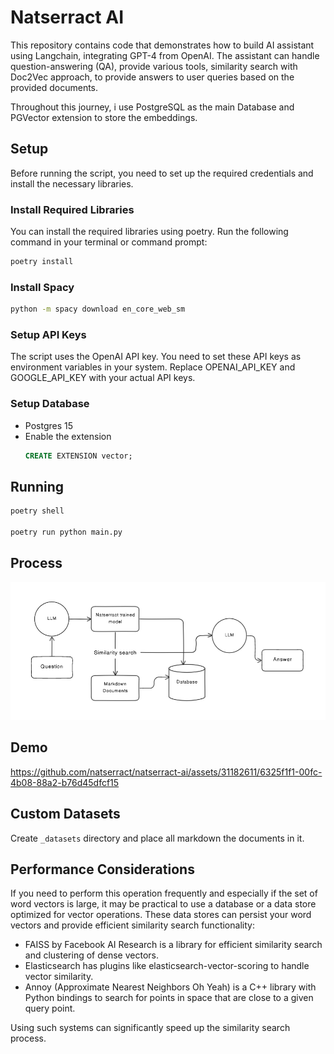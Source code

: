 # Natserract AI
This repository contains code that demonstrates how to build AI assistant using Langchain, integrating GPT-4 from OpenAI. The assistant can handle question-answering (QA), provide various tools, similarity search with Doc2Vec approach, to provide answers to user queries based on the provided documents.

Throughout this journey, i use PostgreSQL as the main Database and PGVector extension to store the embeddings.

## Setup
Before running the script, you need to set up the required credentials and install the necessary libraries.

### Install Required Libraries
You can install the required libraries using poetry. Run the following command in your terminal or command prompt:
```sh
poetry install
```

### Install Spacy
```sh
python -m spacy download en_core_web_sm
```

### Setup API Keys
The script uses the OpenAI API key. You need to set these API keys as environment variables in your system. Replace OPENAI_API_KEY and GOOGLE_API_KEY with your actual API keys.

### Setup Database
- Postgres 15
- Enable the extension
  ```sql 
  CREATE EXTENSION vector;
  ```

## Running
```sh
poetry shell

poetry run python main.py
```

## Process
![](process.png)

## Demo
https://github.com/natserract/natserract-ai/assets/31182611/6325f1f1-00fc-4b08-88a2-b76d45dfcf15

## Custom Datasets
Create `_datasets` directory and place all markdown the documents in it.

## Performance Considerations

If you need to perform this operation frequently and especially if the set of word vectors is large, it may be practical to use a database or a data store optimized for vector operations. These data stores can persist your word vectors and provide efficient similarity search functionality:

- FAISS by Facebook AI Research is a library for efficient similarity search and clustering of dense vectors.
- Elasticsearch has plugins like elasticsearch-vector-scoring to handle vector similarity.
- Annoy (Approximate Nearest Neighbors Oh Yeah) is a C++ library with Python bindings to search for points in space that are close to a given query point.

Using such systems can significantly speed up the similarity search process.
